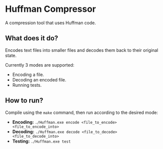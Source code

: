 # Huffman Compressor
A compression tool that uses Huffman code.

## What does it do?
Encodes text files into smaller files and decodes them back to their original state.

Currently 3 modes are supported:
* Encoding a file.
* Decoding an encoded file.
* Running tests.

## How to run?
Compile using the `make` command, then run according to the desired mode:
* **Encoding:** `./Huffman.exe encode <file_to_encode> <file_to_encode_into>`
* **Decoding:** `./Huffman.exe decode <file_to_decode> <file_to_decode_into>`
* **Testing:** `./Huffman.exe test`
